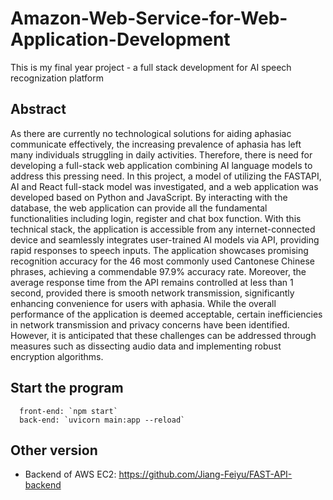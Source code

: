# Amazon-Web-Service-for-Web-Application-Development
This is my final year project - a full stack development for AI speech recognization platform

## Abstract
As there are currently no technological solutions for aiding aphasiac communicate effectively, the increasing prevalence of aphasia has left many individuals struggling in daily activities. Therefore, there is need for developing a full-stack web application combining AI language models to address this pressing need. In this project, a model of utilizing the FASTAPI, AI and React full-stack model was investigated, and a web application was developed based on Python and JavaScript. By interacting with the database, the web application can provide all the fundamental functionalities including login, register and chat box function. With this technical stack, the application is accessible from any internet-connected device and seamlessly integrates user-trained AI models via API, providing rapid responses to speech inputs. The application showcases promising recognition accuracy for the 46 most commonly used Cantonese Chinese phrases, achieving a commendable 97.9% accuracy rate. Moreover, the average response time from the API remains controlled at less than 1 second, provided there is smooth network transmission, significantly enhancing convenience for users with aphasia. While the overall performance of the application is deemed acceptable, certain inefficiencies in network transmission and privacy concerns have been identified. However, it is anticipated that these challenges can be addressed through measures such as dissecting audio data and implementing robust encryption algorithms.

## Start the program
```
  front-end: `npm start`
  back-end: `uvicorn main:app --reload`
```

## Other version
- Backend of AWS EC2: https://github.com/Jiang-Feiyu/FAST-API-backend
